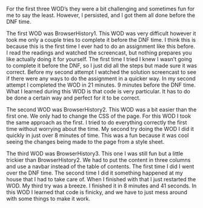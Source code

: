 For the first three WOD’s they were a bit challenging and sometimes fun for me to say the least. However, I persisted, and I got them all done before the DNF time.

The first WOD was BrowserHistory1. This WOD was very difficult however it took me only a couple tries to complete it before the DNF time. I think this is because this is the first time I ever had to do an assignment like this before. I read the readings and watched the screencast, but nothing prepares you like actually doing it for yourself. The first time I tried I knew I wasn’t going to complete it before the DNF, so I just did all the steps but made sure it was correct. Before my second attempt I watched the solution screencast to see if there were any ways to do the assignment in a quicker way. In my second attempt I completed the WOD in 21 minutes. 9 minutes before the DNF time. What I learned during this WOD is that code is very particular. It has to do be done a certain way and perfect for it to be correct.

The second WOD was BrowserHistory2. This WOD was a bit easier than the first one. We only had to change the CSS of the page. For this WOD I took the same approach as the first. I tried to do everything correctly the first time without worrying about the time. My second try doing the WOD I did it quickly in just over 8 minutes of time. This was a fun because it was cool seeing the changes being made to the page from a style sheet.

The third WOD was BrowserHistory3. This one I was still fun but a little trickier than BrowserHistory2. We had to put the content in three columns and use a navbar instead of the table of contents. The first time I did I went over the DNF time. The second time I did it something happened at my house that I had to take care of. When I finished with that I just restarted the WOD. My third try was a breeze. I finished it in 8 minutes and 41 seconds. In this WOD I learned that code is finicky, and we have to just mess around with some things to make it work.
